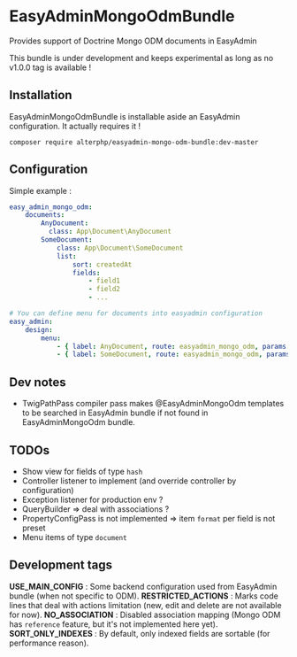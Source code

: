 # EasyAdminMongoOdmBundle

Provides support of Doctrine Mongo ODM documents in EasyAdmin

This bundle is under development and keeps experimental as long as no v1.0.0 tag is available !

## Installation

EasyAdminMongoOdmBundle is installable aside an EasyAdmin configuration. It actually requires it !

`composer require alterphp/easyadmin-mongo-odm-bundle:dev-master`

## Configuration

Simple example :

```yaml
easy_admin_mongo_odm:
    documents:
        AnyDocument:
          class: App\Document\AnyDocument
        SomeDocument:
            class: App\Document\SomeDocument
            list:
                sort: createdAt
                fields:
                    - field1
                    - field2
                    - ...

# You can define menu for documents into easyadmin configuration
easy_admin:
    design:
        menu:
            - { label: AnyDocument, route: easyadmin_mongo_odm, params: { document: AnyDocument } }
            - { label: SomeDocument, route: easyadmin_mongo_odm, params: { document: SomeDocument } }
```

## Dev notes

* TwigPathPass compiler pass makes @EasyAdminMongoOdm templates to be searched in EasyAdmin bundle if not found in EasyAdminMongoOdm bundle.

## TODOs

* Show view for fields of type `hash`
* Controller listener to implement (and override controller by configuration)
* Exception listener for production env ?
* QueryBuilder => deal with associations ?
* PropertyConfigPass is not implemented => item `format` per field is not preset
* Menu items of type `document`

## Development tags

__USE_MAIN_CONFIG__ : Some backend configuration used from EasyAdmin bundle (when not specific to ODM).
__RESTRICTED_ACTIONS__ : Marks code lines that deal with actions limitation (new, edit and delete are not available for now).
__NO_ASSOCIATION__ : Disabled association mapping (Mongo ODM has `reference` feature, but it's not implemented here yet).
__SORT_ONLY_INDEXES__ : By default, only indexed fields are sortable (for performance reason).
